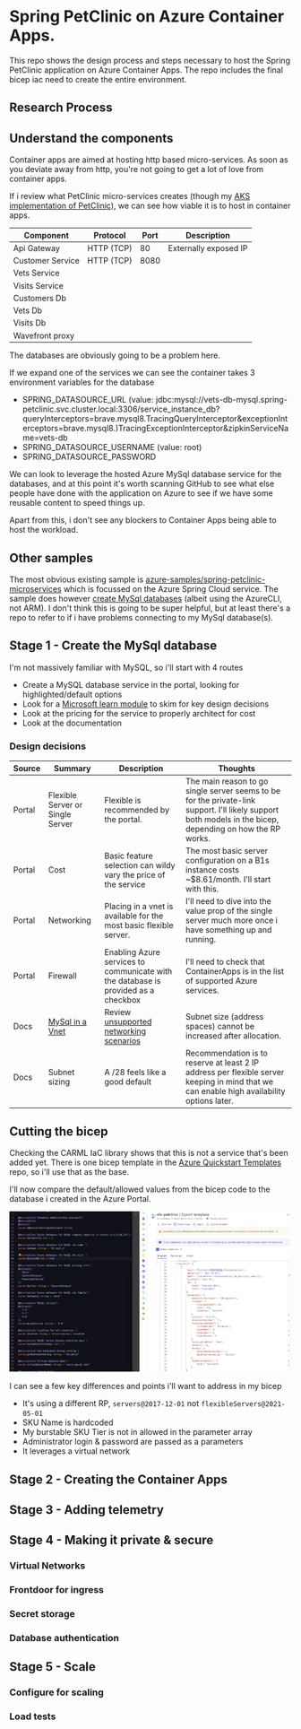 # Spring PetClinic on Azure Container Apps.

This repo shows the design process and steps necessary to host the Spring PetClinic application on Azure Container Apps. The repo includes the final bicep iac need to create the entire environment.

## Research Process

## Understand the components

Container apps are aimed at hosting http based micro-services. As soon as you deviate away from http, you're not going to get a lot of love from container apps.

If i review what PetClinic micro-services creates (though my [AKS implementation of PetClinic](https://github.com/Gordonby/aksc-petclinic#the-kubernetes-application)), we can see how viable it is to host in container apps.

Component | Protocol | Port | Description
--------- | -------- | ---- | -----------
Api Gateway | HTTP (TCP) | 80 | Externally exposed IP
Customer Service | HTTP (TCP) | 8080 |
Vets Service | | |
Visits Service | | |
Customers Db | | | 
Vets Db | | | 
Visits Db | | | 
Wavefront proxy | | |

The databases are obviously going to be a problem here.

If we expand one of the services we can see the container takes 3 environment variables for the database
- SPRING_DATASOURCE_URL (value: jdbc:mysql://vets-db-mysql.spring-petclinic.svc.cluster.local:3306/service_instance_db?queryInterceptors=brave.mysql8.TracingQueryInterceptor&exceptionInterceptors=brave.mysql8.)TracingExceptionInterceptor&zipkinServiceName=vets-db
- SPRING_DATASOURCE_USERNAME (value: root)
- SPRING_DATASOURCE_PASSWORD

We can look to leverage the hosted Azure MySql database service for the databases, and at this point it's worth scanning GitHub to see what else people have done with the application on Azure to see if we have some reusable content to speed things up.

Apart from this, i don't see any blockers to Container Apps being able to host the workload.

## Other samples

The most obvious existing sample is [azure-samples/spring-petclinic-microservices](https://github.com/azure-samples/spring-petclinic-microservices) which is focussed on the Azure Spring Cloud service.
The sample does however [create MySql databases](https://github.com/azure-samples/spring-petclinic-microservices#create-mysql-database) (albeit using the AzureCLI, not ARM).
I don't think this is going to be super helpful, but at least there's a repo to refer to if i have problems connecting to my MySql database(s).

## Stage 1 - Create the MySql database

I'm not massively familiar with MySQL, so i'll start with 4 routes

- Create a MySQL database service in the portal, looking for highlighted/default options
- Look for a [Microsoft learn module](https://docs.microsoft.com/en-us/learn/modules/intro-to-azure-database-for-mysql/) to skim for key design decisions
- Look at the pricing for the service to properly architect for cost
- Look at the documentation

### Design decisions

Source | Summary | Description | Thoughts
------ | ------- | ----------- | --------
Portal | Flexible Server or Single Server | Flexible is recommended by the portal. | The main reason to go single server seems to be for the private-link support. I'll likely support both models in the bicep, depending on how the RP works.
Portal | Cost | Basic feature selection can wildy vary the price of the service | The most basic server configuration on a B1s instance costs ~$8.61/month. I'll start with this. 
Portal | Networking | Placing in a vnet is available for the most basic flexible server. | I'll need to dive into the value prop of the single server much more once i have something up and running.
Portal | Firewall | Enabling Azure services to communicate with the database is provided as a checkbox | I'll need to check that ContainerApps is in the list of supported Azure services.
Docs | [MySql in a Vnet](https://docs.microsoft.com/azure/mysql/flexible-server/concepts-networking) | Review [unsupported networking scenarios](https://docs.microsoft.com/en-us/azure/mysql/flexible-server/concepts-networking#unsupported-virtual-network-scenarios) | Subnet size (address spaces) cannot be increased after allocation.
Docs | Subnet sizing | A /28 feels like a good default | Recommendation is to reserve at least 2 IP address per flexible server keeping in mind that we can enable high availability options later. 

## Cutting the bicep

Checking the CARML IaC library shows that this is not a service that's been added yet.
There is one bicep template in the [Azure Quickstart Templates](https://github.com/Azure/azure-quickstart-templates/tree/master/quickstarts/microsoft.dbformysql) repo, so i'll use that as the base.

I'll now compare the default/allowed values from the bicep code to the database i created in the Azure Portal.

![iac compare for db](docassets/compareBicepToCreated.png)

I can see a few key differences and points i'll want to address in my bicep

- It's using a different RP, `servers@2017-12-01` not `flexibleServers@2021-05-01`
- SKU Name is hardcoded
- My burstable SKU Tier is not in allowed in the parameter array
- Administrator login & password are passed as a parameters
- It leverages a virtual network



###

## Stage 2 - Creating the Container Apps

## Stage 3 - Adding telemetry
## Stage 4 - Making it private & secure

### Virtual Networks

### Frontdoor for ingress

### Secret storage

### Database authentication

## Stage 5 - Scale

### Configure for scaling

### Load tests